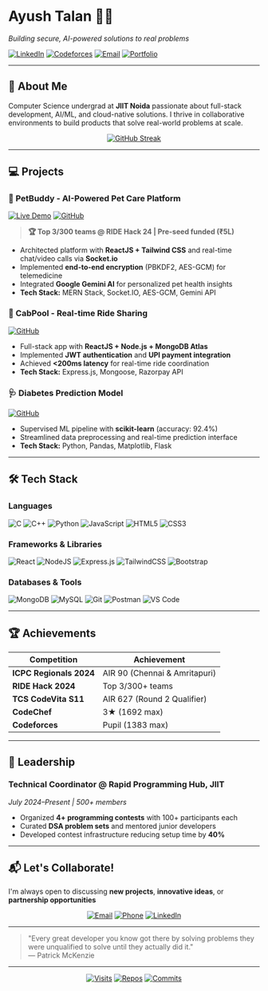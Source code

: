 # Ayush Talan 👨‍💻  
*Building secure, AI-powered solutions to real problems*  

[![LinkedIn](https://img.shields.io/badge/-CONNECT-blue?style=for-the-badge&logo=linkedin&logoColor=white)](https://linkedin.com/in/ayushtalan)
[![Codeforces](https://img.shields.io/badge/-CODEFORCES-1f8acb?style=for-the-badge&logo=codeforces&logoColor=white)](https://codeforces.com/profile/AyushTalan)
[![Email](https://img.shields.io/badge/-EMAIL%20ME-c14438?style=for-the-badge&logo=gmail&logoColor=white)](mailto:iamayushtalan@gmail.com)
[![Portfolio](https://img.shields.io/badge/%F0%9F%93%88-MY%20PORTFOLIO-9cf?style=for-the-badge)](https://ayushtalan.github.io)

---

## 🚀 About Me  
Computer Science undergrad at **JIIT Noida** passionate about full-stack development, AI/ML, and cloud-native solutions. I thrive in collaborative environments to build products that solve real-world problems at scale.  

<div align="center">
  
[![GitHub Streak](https://streak-stats.demolab.com?user=talanayush&theme=radical&border_radius=5&date_format=j%20M%5B%20Y%5D)](https://git.io/streak-stats)

</div>

---

## 💻 Projects  

### 🐾 PetBuddy - AI-Powered Pet Care Platform  
[![Live Demo](https://img.shields.io/badge/%F0%9F%94%97-LIVE%20DEMO-success?style=flat)](https://petbuddy.app)
[![GitHub](https://img.shields.io/badge/%F0%9F%93%81-GITHUB%20REPO-lightgrey?style=flat)](https://github.com/companionconnect-pvt/petbuddy)  
> **🏆 Top 3/300 teams @ RIDE Hack 24 | Pre-seed funded (₹5L)**  
- Architected platform with **ReactJS + Tailwind CSS** and real-time chat/video calls via **Socket.io**  
- Implemented **end-to-end encryption** (PBKDF2, AES-GCM) for telemedicine  
- Integrated **Google Gemini AI** for personalized pet health insights  
- **Tech Stack:** MERN Stack, Socket.IO, AES-GCM, Gemini API  

### 🚕 CabPool - Real-time Ride Sharing  
[![GitHub](https://img.shields.io/badge/%F0%9F%93%81-GITHUB%20REPO-lightgrey?style=flat)](https://github.com/talanayush/CabPool)  
- Full-stack app with **ReactJS + Node.js + MongoDB Atlas**  
- Implemented **JWT authentication** and **UPI payment integration**  
- Achieved **<200ms latency** for real-time ride coordination  
- **Tech Stack:** Express.js, Mongoose, Razorpay API  

### 🩺 Diabetes Prediction Model  
[![GitHub](https://img.shields.io/badge/%F0%9F%93%81-GITHUB%20REPO-lightgrey?style=flat)](https://github.com/talanayush/diabetes-prediction)  
- Supervised ML pipeline with **scikit-learn** (accuracy: 92.4%)  
- Streamlined data preprocessing and real-time prediction interface  
- **Tech Stack:** Python, Pandas, Matplotlib, Flask  

---

## 🛠️ Tech Stack  

### **Languages**  
![C](https://img.shields.io/badge/c-%2300599C.svg?style=for-the-badge&logo=c&logoColor=white)
![C++](https://img.shields.io/badge/c++-%2300599C.svg?style=for-the-badge&logo=c%2B%2B&logoColor=white)
![Python](https://img.shields.io/badge/python-3670A0?style=for-the-badge&logo=python&logoColor=ffdd54)
![JavaScript](https://img.shields.io/badge/javascript-%23323330.svg?style=for-the-badge&logo=javascript&logoColor=%23F7DF1E)
![HTML5](https://img.shields.io/badge/html5-%23E34F26.svg?style=for-the-badge&logo=html5&logoColor=white)
![CSS3](https://img.shields.io/badge/css3-%231572B6.svg?style=for-the-badge&logo=css3&logoColor=white)

### **Frameworks & Libraries**  
![React](https://img.shields.io/badge/react-%2320232a.svg?style=for-the-badge&logo=react&logoColor=%2361DAFB)
![NodeJS](https://img.shields.io/badge/node.js-6DA55F?style=for-the-badge&logo=node.js&logoColor=white)
![Express.js](https://img.shields.io/badge/express.js-%23404d59.svg?style=for-the-badge&logo=express&logoColor=%2361DAFB)
![TailwindCSS](https://img.shields.io/badge/tailwindcss-%2338B2AC.svg?style=for-the-badge&logo=tailwind-css&logoColor=white)
![Bootstrap](https://img.shields.io/badge/bootstrap-%23563D7C.svg?style=for-the-badge&logo=bootstrap&logoColor=white)

### **Databases & Tools**  
![MongoDB](https://img.shields.io/badge/MongoDB-%234ea94b.svg?style=for-the-badge&logo=mongodb&logoColor=white)
![MySQL](https://img.shields.io/badge/mysql-%2300f.svg?style=for-the-badge&logo=mysql&logoColor=white)
![Git](https://img.shields.io/badge/git-%23F05033.svg?style=for-the-badge&logo=git&logoColor=white)
![Postman](https://img.shields.io/badge/Postman-FF6C37?style=for-the-badge&logo=postman&logoColor=white)
![VS Code](https://img.shields.io/badge/VS%20Code-0078d7.svg?style=for-the-badge&logo=visual-studio-code&logoColor=white)

---

## 🏆 Achievements  

<div align="center">

| Competition                          | Achievement                          |
|--------------------------------------|--------------------------------------|
| **ICPC Regionals 2024**              | AIR 90 (Chennai & Amritapuri)        |
| **RIDE Hack 2024**                   | Top 3/300+ teams                     |
| **TCS CodeVita S11**                 | AIR 627 (Round 2 Qualifier)          |
| **CodeChef**                         | 3★ (1692 max)                        |
| **Codeforces**                       | Pupil (1383 max)                     |

</div>

---

## 👥 Leadership  
### **Technical Coordinator @ Rapid Programming Hub, JIIT**  
*July 2024–Present | 500+ members*  
- Organized **4+ programming contests** with 100+ participants each  
- Curated **DSA problem sets** and mentored junior developers  
- Developed contest infrastructure reducing setup time by **40%**  

---

## 📬 Let's Collaborate!  
I'm always open to discussing **new projects**, **innovative ideas**, or **partnership opportunities**  

<div align="center">
  
[![Email](https://img.shields.io/badge/iamayushtalan@gmail.com-%23D14836?style=for-the-badge&logo=gmail&logoColor=white)](mailto:iamayushtalan@gmail.com)
[![Phone](https://img.shields.io/badge/%2B91%208448668532-%23007ACC?style=for-the-badge&logo=telegram&logoColor=white)](tel:+918448668532)
[![LinkedIn](https://img.shields.io/badge/Connect%20on%20LinkedIn-%230077B5?style=for-the-badge&logo=linkedin&logoColor=white)](https://linkedin.com/in/ayushtalan)

</div>

---

> "Every great developer you know got there by solving problems they were unqualified to solve until they actually did it."  
> — Patrick McKenzie

---

<div align="center">
  
[![Visits](https://komarev.com/ghpvc/?username=talanayush&color=dc143c&style=flat-square)](https://github.com/talanayush)
[![Repos](https://badges.pufler.dev/repos/talanayush?color=blue&style=flat-square)](https://github.com/talanayush?tab=repositories)
[![Commits](https://badges.pufler.dev/commits/monthly/talanayush?color=green&style=flat-square)](https://github.com/talanayush)

</div>

